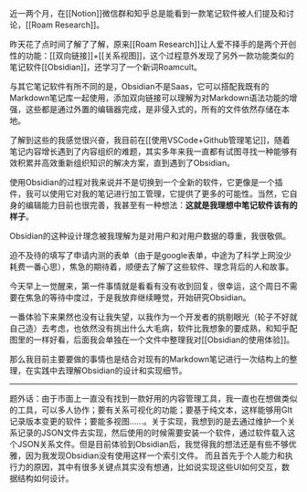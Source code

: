 近一两个月，在[[Notion]]微信群和知乎总是能看到一款笔记软件被人们提及和讨论，[[Roam Research]]。

昨天花了点时间了解了了解，原来[[Roam Research]]让人爱不择手的是两个开创性的功能：[[双向链接]]+[[关系视图]]，这个过程意外发现了另外一款功能类似的笔记软件[[Obsidian]]，还学习了一个新词Roamcult。

与其它笔记软件有所不同的是，Obsidian不是Saas，它可以搭配我既有的Markdown笔记库一起使用，添加双向链接可以理解为对Markdown语法功能的增强，这些都是通过外置的编辑器完成，是非侵入式的，所有的文件依然存储在本地。

了解到这些的我感觉很兴奋，我目前在[[使用VSCode+Github管理笔记]]，随着笔记内容增长遇到了内容组织的难题，其实多年来我一直都有试图寻找一种能够有效积累并高效重新组织知识的解决方案，直到遇到了Obsidian。

使用Obsidian的过程对我来说并不是切换到一个全新的软件，它更像是一个插件，我可以使用它对我的笔记进行加工管理，它提供了更多的可能性。当然，它自身的编辑能力目前也很完善，我甚至有一种想法：**这就是我理想中笔记软件该有的样子**。

Obsidian的这种设计理念被我理解为是对用户和对用户数据的尊重，我很敬佩。

迫不及待的填写了申请内测的表单（由于是google表单，中途为了科学上网没少耗费一番心思），焦急的期待着，顺便去了解了这些软件、理念背后的人和故事。

今天早上一觉醒来，第一件事情就是看看有没有收到回复，很幸运，这个周日不需要在焦急的等待中度过，于是我放弃继续睡觉，开始研究Obsidian。

一番体验下来果然也没有让我失望，以我作为一个开发者的挑剔眼光（轮子不好就自己造）去考虑，也依然没有挑出什么大毛病，软件比我想象的要成熟，和知乎配图里的一样好看，后面我会单独在一个文件中整理我对[[Obsidian的使用体验]]。

那么我目前主要要做的事情也是结合对现有的Markdown笔记进行一次结构上的整理，在实践中去理解Obsidian的设计和实现细节。

---

题外话：由于市面上一直没有找到一款好用的内容管理工具，我一直也在想做类似的工具，可以多人协作；要有关系可视化的功能；要基于纯文本，这样能够用GIt记录版本变更的软件；要能多视图……。关于实现，我想到的是去通过维护一个关系记录的JSON文件去实现，然后使用的时候需要安装一个软件，通过软件载入这个JSON关系文件。但是目前体验到Obsidian后，我觉得我的想法还是有些不够优雅，因为我发现Obsidian没有使用这样一个索引文件。
而且首先于个人能力和执行力的原因，其中有很多关键点其实没有想通，比如说实现这些UI如何交互，数据结构如何设计。
